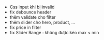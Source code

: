 - Css input khi bị invalid
- fix debounce header
- thêm validate cho filter
- thêm slider cho hero, product, ...
- fix price in filter
- fix Slider Range : không được kéo max < min
